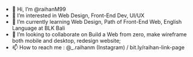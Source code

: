 - 👋 Hi, I’m @raihanM99
- 👀 I’m interested in Web Design, Front-End Dev, UI/UX
- 🌱 I’m currently learning Web Design, Path of Front-End Web, English Language at BLK Bali
- 💞️ I’m looking to collaborate on Build a Web from zero, make wireframe both mobile and desktop, redesign website;
- 📫 How to reach me : @_.raihanm (Instagram) / bit.ly/raihan-link-page

<!---
raihanM99/raihanM99 is a ✨ special ✨ repository because its `README.md` (this file) appears on your GitHub profile.
You can click the Preview link to take a look at your changes.
--->
